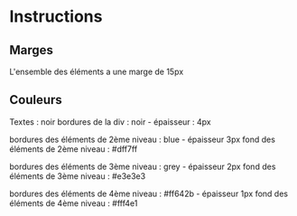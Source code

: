# Instructions

## Marges
L'ensemble des éléments a une marge de 15px

## Couleurs
Textes : noir
bordures de la div : noir - épaisseur : 4px

bordures des éléments de 2ème niveau : blue - épaisseur 3px
fond des éléments de 2ème niveau : #dff7ff

bordures des éléments de 3ème niveau : grey - épaisseur 2px
fond des éléments de 3ème niveau : #e3e3e3

bordures des éléments de 4ème niveau : #ff642b - épaisseur 1px
fond des éléments de 4ème niveau : #fff4e1
